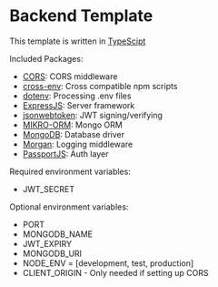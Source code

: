 # Backend Template

This template is written in [TypeScipt](https://www.typescriptlang.org/)

Included Packages:
 - [CORS](https://github.com/expressjs/cors): CORS middleware
 - [cross-env](https://github.com/kentcdodds/cross-env): Cross compatible npm scripts
 - [dotenv](https://github.com/motdotla/dotenv): Processing .env files
 - [ExpressJS](https://expressjs.com/): Server framework
 - [jsonwebtoken](https://github.com/auth0/node-jsonwebtoken): JWT signing/verifying
 - [MIKRO-ORM](https://github.com/mikro-orm/mikro-orm): Mongo ORM
 - [MongoDB](http://mongodb.github.io/node-mongodb-native/): Database driver
 - [Morgan](https://github.com/expressjs/morgan): Logging middleware
 - [PassportJS](http://www.passportjs.org/): Auth layer

Required environment variables:  
 * JWT_SECRET

Optional environment variables:
 * PORT  
 * MONGODB_NAME  
 * JWT_EXPIRY  
 * MONGODB_URI
 * NODE_ENV = [development, test, production]
 * CLIENT_ORIGIN - Only needed if setting up CORS
 
